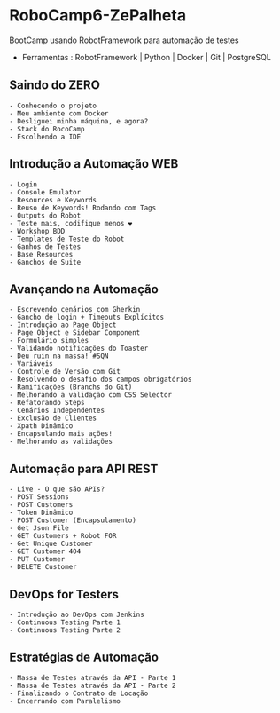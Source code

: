 # RoboCamp6-ZePalheta
BootCamp usando RobotFramework para automação de testes

- Ferramentas : RobotFramework | Python | Docker | Git | PostgreSQL

## Saindo do ZERO 
    - Conhecendo o projeto 
    - Meu ambiente com Docker 
    - Desliguei minha máquina, e agora?
    - Stack do RocoCamp 
    - Escolhendo a IDE 

## Introdução a Automação WEB 
    - Login 
    - Console Emulator 
    - Resources e Keywords
    - Reuso de Keywords! Rodando com Tags 
    - Outputs do Robot 
    - Teste mais, codifique menos ❤
    - Workshop BDD 
    - Templates de Teste do Robot 
    - Ganhos de Testes 
    - Base Resources 
    - Ganchos de Suite 

## Avançando na Automação 
    - Escrevendo cenários com Gherkin
    - Gancho de login + Timeouts Explícitos
    - Introdução ao Page Object
    - Page Object e Sidebar Component
    - Formulário simples
    - Validando notificações do Toaster
    - Deu ruin na massa! #SQN
    - Variáveis
    - Controle de Versão com Git
    - Resolvendo o desafio dos campos obrigatórios
    - Ramificações (Branchs do Git)
    - Melhorando a validação com CSS Selector
    - Refatorando Steps
    - Cenários Independentes
    - Exclusão de Clientes
    - Xpath Dinâmico
    - Encapsulando mais ações!
    - Melhorando as validações

## Automação para API REST
    - Live - O que são APIs?
    - POST Sessions
    - POST Customers
    - Token Dinâmico
    - POST Customer (Encapsulamento)
    - Get Json File
    - GET Customers + Robot FOR
    - Get Unique Customer
    - GET Customer 404
    - PUT Customer
    - DELETE Customer

## DevOps for Testers
    - Introdução ao DevOps com Jenkins
    - Continuous Testing Parte 1
    - Continuous Testing Parte 2   

## Estratégias de Automação
    - Massa de Testes através da API - Parte 1
    - Massa de Testes através da API - Parte 2
    - Finalizando o Contrato de Locação
    - Encerrando com Paralelismo
